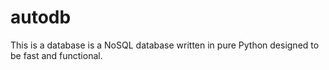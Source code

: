 # autodb
This is a database is a NoSQL database written in pure Python designed to be fast and functional.
